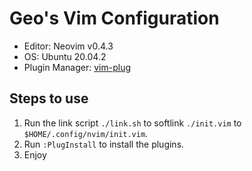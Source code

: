 # Geo's Vim Configuration
- Editor: Neovim v0.4.3
- OS: Ubuntu 20.04.2
- Plugin Manager: [vim-plug](https://github.com/junegunn/vim-plug)

## Steps to use
1. Run the link script `./link.sh` to softlink `./init.vim` to `$HOME/.config/nvim/init.vim`.
2. Run `:PlugInstall` to install the plugins.
3. Enjoy

